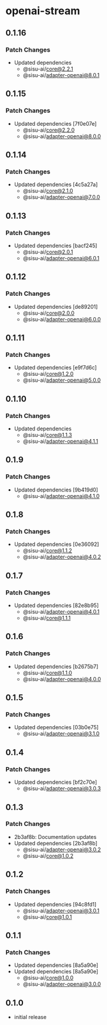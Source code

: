 # openai-stream

## 0.1.16

### Patch Changes

- Updated dependencies
  - @sisu-ai/core@2.2.1
  - @sisu-ai/adapter-openai@8.0.1

## 0.1.15

### Patch Changes

- Updated dependencies [7f0e07e]
  - @sisu-ai/core@2.2.0
  - @sisu-ai/adapter-openai@8.0.0

## 0.1.14

### Patch Changes

- Updated dependencies [4c5a27a]
  - @sisu-ai/core@2.1.0
  - @sisu-ai/adapter-openai@7.0.0

## 0.1.13

### Patch Changes

- Updated dependencies [bacf245]
  - @sisu-ai/core@2.0.1
  - @sisu-ai/adapter-openai@6.0.1

## 0.1.12

### Patch Changes

- Updated dependencies [de89201]
  - @sisu-ai/core@2.0.0
  - @sisu-ai/adapter-openai@6.0.0

## 0.1.11

### Patch Changes

- Updated dependencies [e9f7d6c]
  - @sisu-ai/core@1.2.0
  - @sisu-ai/adapter-openai@5.0.0

## 0.1.10

### Patch Changes

- Updated dependencies
  - @sisu-ai/core@1.1.3
  - @sisu-ai/adapter-openai@4.1.1

## 0.1.9

### Patch Changes

- Updated dependencies [9b419d0]
  - @sisu-ai/adapter-openai@4.1.0

## 0.1.8

### Patch Changes

- Updated dependencies [0e36092]
  - @sisu-ai/core@1.1.2
  - @sisu-ai/adapter-openai@4.0.2

## 0.1.7

### Patch Changes

- Updated dependencies [82e8b95]
  - @sisu-ai/adapter-openai@4.0.1
  - @sisu-ai/core@1.1.1

## 0.1.6

### Patch Changes

- Updated dependencies [b2675b7]
  - @sisu-ai/core@1.1.0
  - @sisu-ai/adapter-openai@4.0.0

## 0.1.5

### Patch Changes

- Updated dependencies [03b0e75]
  - @sisu-ai/adapter-openai@3.1.0

## 0.1.4

### Patch Changes

- Updated dependencies [bf2c70e]
  - @sisu-ai/adapter-openai@3.0.3

## 0.1.3

### Patch Changes

- 2b3af8b: Documentation updates
- Updated dependencies [2b3af8b]
  - @sisu-ai/adapter-openai@3.0.2
  - @sisu-ai/core@1.0.2

## 0.1.2

### Patch Changes

- Updated dependencies [94c8fd1]
  - @sisu-ai/adapter-openai@3.0.1
  - @sisu-ai/core@1.0.1

## 0.1.1

### Patch Changes

- Updated dependencies [8a5a90e]
- Updated dependencies [8a5a90e]
  - @sisu-ai/core@1.0.0
  - @sisu-ai/adapter-openai@3.0.0

## 0.1.0

- initial release

